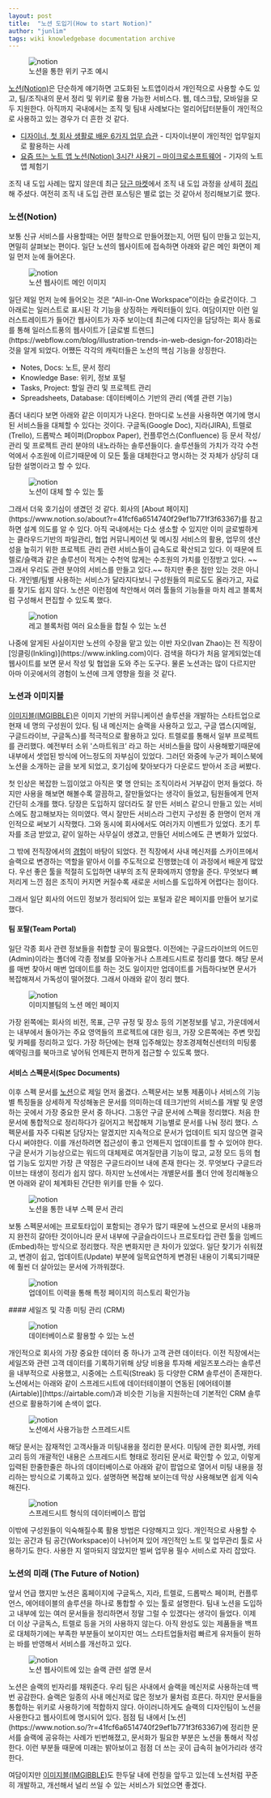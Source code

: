 ```yaml
---
layout: post
title:  "노션 도입기(How to start Notion)"
author: "junlim"
tags: wiki knowledgebase documentation archive
---
```


<figure>
  <img data-action="zoom" src='{{ "/images/notion-use-case-screenshot-wiki.gif" | relative_url }}' alt='notion'>
  <figcaption>노션을 통한 위키 구조 예시</figcaption>
</figure>

[노션(Notion)](https://www.notion.so/?r=41fcf6a6514740f29ef1b771f3f63367)은 단순하게 얘기하면 고도화된 노트앱이라서 개인적으로 사용할 수도 있고, 팀/조직내의 문서 정리 및 위키로 활용 가능한 서비스다. 웹, 데스크탑, 모바일을 모두 지원한다. 아직까지 국내에서는 조직 및 팀내 사례보다는 얼리어답터분들이 개인적으로 사용하고 있는 경우가 더 흔한 것 같다.

- [디자이너, 첫 회사 생활로 배운 6가지 업무 습관](https://brunch.co.kr/@andsalt/17) - 디자이너분이 개인적인 업무일지로 활용하는 사례
- [요즘 뜨는 노트 앱 노션(Notion) 3시간 사용기 – 마이크로소프트웨어](https://www.imaso.co.kr/archives/3810) - 기자의 노트앱 체험기

조직 내 도입 사례는 많지 않은데 최근 [당근 마켓](https://www.daangn.com/)에서 조직 내 도입 과정을 상세히 [정리](https://medium.com/daangn/스타트업-더-좋은-문서도구가-필요해요-notion을-만나다-ff4f7e0414f)해 주셨다. 여전히 조직 내 도입 관련 포스팅은 별로 없는 것 같아서 정리해보기로 했다.

### 노션(Notion)
보통 신규 서비스를 사용할때는 어떤 철학으로 만들어졌는지, 어떤 팀이 만들고 있는지, 면밀히 살펴보는 편이다. 일단 노션의 웹사이트에 접속하면 아래와 같은 메인 화면이 제일 먼저 눈에 들어온다.

<figure>
  <img data-action="zoom" src='{{ "/images/notion-front-page-hero.png" | relative_url }}' alt='notion'>
  <figcaption>노션 웹사이트 메인 이미지</figcaption>
</figure>
일단 제일 먼저 눈에 들어오는 것은 “All-in-One Workspace”이라는 슬로건이다. 그 아래로는 일러스트로 표시된 각 기능을 상징하는 캐릭터들이 있다. 여담이지만 이런 일러스트레이트가 들어간 웹사이트가 자주 보이는데 최근에 디자인을 담당하는 회사 동료를 통해 일러스트풍의 웹사이트가 [글로벌 트렌드](https://webflow.com/blog/illustration-trends-in-web-design-for-2018)라는 것을 알게 되었다.  어쨌든 각각의 캐릭터들은 노션의 핵심 기능을 상징한다.

- Notes, Docs: 노트, 문서 정리
- Knowledge Base: 위키, 정보 포털
- Tasks, Project: 할일 관리 및 프로젝트 관리
- Spreadsheets, Database: 데이터베이스 기반의 관리 (엑셀 관련 기능)

좀더 내리다 보면 아래와 같은 이미지가 나온다. 한마디로 노션을 사용하면 여기에 명시된 서비스들을 대체할 수 있다는 것이다. 구글독(Google Doc), 지라(JIRA), 트렐로(Trello), 드롭박스 페이퍼(Dropbox Paper), 컨플루언스(Confluence) 등 문서 작성/관리 및 프로젝트 관리 분야의 내노라하는 솔루션들이다. 솔루션들의 가치가 각각 수천억에서 수조원에 이르기때문에 이 모든 툴을 대체한다고 명시하는 것 자체가 상당히 대담한 설명이라고 할 수 있다.
<figure>
  <img data-action="zoom" src='{{ "/images/notion_replace_tools.png" | relative_url }}' alt='notion'>
  <figcaption>노션이 대체 할 수 있는 툴</figcaption>
</figure>
그래서 더욱 호기심이 생겼던 것 같다. 회사의 [About 페이지](https://www.notion.so/about?r=41fcf6a6514740f29ef1b771f3f63367)를 참고하면 설계 의도를 알 수 있다. 아직 국내에서는 다소 생소할 수 있지만 이미 글로벌하게는 클라우드기반의 파일관리, 협업 커뮤니케이션 및 메시징 서비스의 활용, 업무의 생산성을 높히기 위한 프로젝트 관리 관련 서비스들이 급속도로 확산되고 있다. 이 때문에 트렐로/슬랙과 같은 솔루션이 적게는 수천억 많게는 수조원의 가치를 인정받고 있다. ~~그래서 우리도 관련 분야의 서비스를 만들고 있다.~~ 하지만 좋은 점만 있는 것은 아니다. 개인별/팀별 사용하는 서비스가 달라지다보니 구성원들의 피로도도 올라가고, 자료를 찾기도 쉽지 않다. 노션은 이런점에 착안해서 여러 툴들의 기능들을 마치 레고 블록처럼 구성해서 편집할 수 있도록 했다.
<figure>
  <img data-action="zoom" src='{{ "/images/notion_lego_blocks.png" | relative_url }}' alt='notion'>
  <figcaption>레고 블록처럼 여러 요소들을 합칠 수 있는 노션</figcaption>
</figure>
나중에 알게된 사실이지만 노션의 수장을 맡고 있는 이반 자오(Ivan Zhao)는 전 직장이 [잉클링(Inkling)](https://www.inkling.com)이다. 검색을 하다가 처음 알게되었는데 웹사이트를 보면 문서 작성 및 협업을 도와 주는 도구다. 물론 노션과는 많이 다르지만 아마 이곳에서의 경험이 노션에 크게 영향을 줬을 것 같다.

### 노션과 이미지블
[이미지블(IMGIBBLE)](https://www.imgibble.com/?utm_source=Blog&utm_medium=Jun&utm_campaign=Post)은 이미지 기반의 커뮤니케이션 솔루션을 개발하는 스타트업으로 현재 네 명의 구성원이 있다. 팀 내 메신저는 슬랙을 사용하고 있고, 구글 앱스(지메일, 구글드라이브, 구글독스)를 적극적으로 활용하고 있다. 트렐로를 통해서 일부 프로젝트를 관리했다. 예전부터 소위 '스마트워크’ 라고 하는 서비스들을 많이 사용해봤기때문에 내부에서 셋업된 방식에 어느정도의 자부심이 있었다.  그러던 와중에 누군가 페이스북에 노션을 소개하는 글을 보게 되었고, 호기심에 찾아보다가 다운로드 받아서 조금 써봤다.

첫 인상은 복잡한 느낌이었고 아직은 몇 명 안되는 조직이라서 거부감이 먼저 들었다. 하지만 사용을 해보면 해볼수록 깔끔하고, 잘만들었다는 생각이 들었고, 팀원들에게 먼저 간단히 소개를 했다. 당장은 도입하지 않더라도 잘 만든 서비스 같으니 만들고 있는 서비스에도 참고해보자는 의미였다. 역시 잘만든 서비스라 그런지 구성원 중 한명이 먼저 개인적으로 써보기 시작했다. 그와 동시에 회사에서도 여러가지 이벤트가 있었다. 초기 투자를 조금 받았고, 같이 일하는 사무실이 생겼고, 만들던 서비스에도 큰 변화가 있었다.

그 밖에 전직장에서의 [경험](https://hyungyunlim.github.io/2017-06-20/how-to-adopt-slack)이 바탕이 되었다. 전 직장에서 사내 메신저를 스카이프에서 슬랙으로 변경하는 역할을 맡아서 이를 주도적으로 진행했는데 이 과정에서 배운게 많았다. 우선 좋은 툴을 적절히 도입하면 내부의 조직 문화에까지 영향을 준다.  무엇보다 뼈저리게 느낀 점은 조직이 커지면 커질수록 새로운 서비스를 도입하게 어렵다는 점이다.

그래서 일단 회사의 어드민 정보가 정리되어 있는 포털과 같은 페이지를 만들어 보기로 했다.

#### 팀 포탈(Team Portal)
일단 각종 회사 관련 정보들을 취합할 곳이 필요했다. 이전에는 구글드라이브의 어드민(Admin)이라는 폴더에 각종 정보를 모아놓거나 스프레드시트로 정리를 했다. 해당 문서를 매번 찾아서 매번 업데이트를 하는 것도 일이지만 업데이트를 거듭하다보면 문서가 복잡해져서 가독성이 떨어졌다. 그래서 아래와 같이 정리 했다.
<figure>
  <img data-action="zoom" src='{{ "/images/notion_portal.png" | relative_url }}' alt='notion'>
  <figcaption>이미지블팀의 노션 메인 페이지</figcaption>
</figure>
가장 왼쪽에는 회사의 비전, 목표, 근무 규정 및 장소 등의 기본정보를 넣고, 가운데에서는 내부에서 돌아가는 주요 영역들의 프로젝트에 대한 링크, 가장 오른쪽에는 주변 맛집 및 카페를 정리하고 있다. 가장 하단에는 현재 입주해있는 창조경제혁신센터의 미팅룸 예약링크를 북마크로 넣어둬 언제든지 편하게 접근할 수 있도록 했다.

#### 서비스 스펙문서(Spec Documents)
이후 스펙 문서를 [노션](https://www.notion.so/?r=41fcf6a6514740f29ef1b771f3f63367)으로 제일 먼저 옮겼다. 스펙문서는 보통 제품이나 서비스의 기능별 특징들을 상세하게 작성해놓은 문서를 의미하는데 테크기반의 서비스를 개발 및 운영하는 곳에서 가장 중요한 문서 중 하나다. 그동안 구글 문서에 스펙을 정리했다. 처음 한 문서에 통합적으로 정리하다가 길어지고 복잡해져 기능별로 문서를 나눠 정리 했다. 스펙문서를 자주 다뤄본 담당자는 알겠지만 지속적으로 문서가 업데이트 되지 않으면 결국 다시 써야한다. 이를 개선하려면 접근성이 좋고 언제든지 업데이트를 할 수 있어야 한다. 구글 문서가 기능상으로는 워드의 대체제로 여겨질만큼 기능이 많고, 교정 모드 등의 협업 기능도 있지만 가장 큰 약점은 구글드라이브 내에 존재 한다는 것. 무엇보다 구글드라이브는 태생이 정리가 쉽지 않다. 하지만 노션에서는 개별문서를 폴더 안에 정리해놓으면 아래와 같이 체계화된 간단한 위키를 만들 수 있다.
<figure>
  <img data-action="zoom" src='{{ "/images/notion_spec.png" | relative_url }}' alt='notion'>
  <figcaption>노션을 통한 내부 스펙 문서 관리</figcaption>
</figure>
보통 스펙문서에는 프로토타입이 포함되는 경우가 많기 때문에 노션으로 문서의 내용까지 완전히 갈아탄 것이아니라 문서 내부에 구글슬라이드나 프로토타입 관련 툴을 임베드(Embed)하는 방식으로 정리했다. 작은 변화지만 큰 차이가 있었다. 일단 찾기가 쉬워졌고, 변경이 쉽고, 업데이트(Update) 부분에 일목요연하게 변경된 내용이 기록되기때문에 훨씬 더 살아있는 문서에 가까워졌다.
<figure>
  <img data-action="zoom" src='{{ "/images/notion_update.png" | relative_url }}' alt='notion'>
  <figcaption>업데이트 이력을 통해 특정 페이지의 히스토리 확인가능</figcaption>
</figure>
#### 세일즈 및 각종 미팅 관리 (CRM)
<figure>
  <img data-action="zoom" src='{{ "/images/notion-use-case-screenshot-database.gif" | relative_url }}' alt='notion'>
  <figcaption>데이터베이스로 활용할 수 있는 노션</figcaption>
</figure>
개인적으로 회사의 가장 중요한 데이터 중 하나가 고객 관련 데이터다. 이전 직장에서는 세일즈와 관련 고객 데이터를 기록하기위해 상당 비용을 투자해 세일즈포스라는 솔루션을 내부적으로 사용했고, 시중에는 스트릭(Streak) 등 다양한 CRM 솔루션이 존재한다. 노션에서는 아래와 같이 스프레드시트에 데이터테이블이 연동된 [에어테이블(Airtable)](https://airtable.com/)과 비슷한 기능을 지원하는데 기본적인 CRM 솔루션으로 활용하기에 손색이 없다.
<figure>
  <img data-action="zoom" src='{{ "/images/notion_crm.png" | relative_url }}' alt='notion'>
  <figcaption>노션에서 사용가능한 스프레드시트</figcaption>
</figure>
해당 문서는 잠재적인 고객사들과 미팅내용을 정리한 문서다. 미팅에 관한 회사명, 카테고리 등의 개괄적인 내용은 스프레드시트 형태로 정리된 문서로 확인할 수 있고, 이렇게 입력된 한줄한줄은 하나의 데이터베이스로 아래와 같이 팝업으로 열어서 미팅 내용을 정리하는 방식으로 기록하고 있다. 설명하면 복잡해 보이는데 막상 사용해보면 쉽게 익숙해진다.
<figure>
  <img data-action="zoom" src='{{ "/images/notion_crm_popup.png" | relative_url }}' alt='notion'>
  <figcaption>스프레드시트 형식의 데이터베이스 팝업</figcaption>
</figure>
이밖에 구성원들이 익숙해질수록 활용 방법은 다양해지고 있다. 개인적으로 사용할 수 있는 공간과 팀 공간(Workspace)이 나뉘어져 있어 개인적인 노트 및 업무관리 툴로 사용하기도 한다. 사용한 지 얼마되지 않았지만 벌써 업무용 필수 서비스로 자리 잡았다.

### 노션의 미래 (The Future of Notion)
앞서 언급 했지만 노션은 홈페이지에 구글독스, 지라, 트렐로, 드롭박스 페이퍼, 컨플루언스, 에어테이블의 솔루션을 하나로 통합할 수 있는 툴로 설명한다. 팀내 노션을 도입하고 내부에 있는 여러 문서들을 정리하면서 정말 그럴 수 있겠다는 생각이 들었다. 이제 더 이상 구글독스, 트렐로 등을 거의 사용하지 않는다. 아직 완성도 있는 제품들을 백프로 대체하기에는 부족한 부분들이 보이지만 여느 스타트업들처럼 빠르게 유저들이 원하는 바를 반영해서 서비스를 개선하고 있다.
<figure>
  <img data-action="zoom" src='{{ "/images/notion_slack.png" | relative_url }}' alt='notion'>
  <figcaption>노션 웹사이트에 있는 슬랙 관련 설명 문서</figcaption>
</figure>
노션은 슬랙의 빈자리를 채워준다. 우리 팀은 사내에서 슬랙을 메신저로 사용하는데 백번 공감한다. 슬랙은 일종의 사내 메신저로 많은 정보가 물처럼 흐른다. 하지만 문서들을 통합하는 위키로 사용하기에 적합하지 않다. 아이러니하게도 슬랙의 디자인팀이 노션을 사용한다고 웹사이트에 명시되어 있다. 점점 팀 내에서 [노션](https://www.notion.so/?r=41fcf6a6514740f29ef1b771f3f63367)에 정리한 문서를 슬랙에 공유하는 사례가 빈번해졌고, 문서화가 필요한 부분은 노션을 통해서 작성한다. 이런 부분들 때문에 미래는 밝아보이고 점점 더 쓰는 곳이 급속히 늘어가리라 생각한다.

여담이지만 [이미지블(IMGIBBLE)](https://www.imgibble.com/?utm_source=Blog&utm_medium=Jun&utm_campaign=Post)도 한두달 내에 런칭을 앞두고 있는데 노션처럼 꾸준히 개발하고, 개선해서 널리 쓰일 수 있는 서비스가 되었으면 좋겠다.
